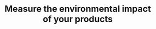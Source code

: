 ---
layout: best-practice
title: "Measure the environmental impact of your products"
order: 20
icon: /assets/climate-icons/Icon-Building.svg
number: "01"

section: Embed Sustainability Into Your Rituals
chapter-tag: embed-rituals

previous-page: foreword-and-introduction
next-page: choose-the-right-metrics

matter: |
  Understanding the source of your product emissions is important to prioritize the most effective pathway to reduce emissions. It will also help you realize the impact of digital technologies to your operation’s overall carbon footprint. Since most emissions from digital products originate from your [supply chain (scope 3)](https://ghgprotocol.org/blog/you-too-can-master-value-chain-emissions), measuring them can be challenging, as you depend on suppliers to provide this information and data points. 

  Nonetheless, as you cannot improve what you cannot measure, your journey towards sustainability must commence here to create a more impactful, deliberate, and effective action plan.

do: |
  - Connect with the right people: It could be your ESG team, sustainable leaders internally, facility manager or external providers such as consulting firms with some experience in carbon accounting
  
  - Quantify your product’s value chain (scope 1, 2 and 3) carbon emissions and perform a cradle-to-grave lifecycle analysis on your product (or even better “cradle-to-cradle” if relevant)
  
  - Include impacts from cloud services, devices, networks, and data centers across their life cycle (manufacturing, distribution, usage, to end of life)
  
  - [**Choose the right metrics**][LINK TO BEST PRACTICE] and make sure you can measure them fairly quickly to begin assessing improvements
  
  - Identify measurement frequency and who’s leading the effort
  
  - Pinpoint cost savings and top-of-funnel opportunities that can be achieved and how that directly translates into emissions reduction opportunities
  
  - Make "Sustainability part of product success criteria" rather than a separate metric to track. (see [Set environmental OKRs (Objectives and Key Results)][LINK TO BEST PRACTICE] to know more)

  - Identify someone in your team to represent environmental aspects/concerns of your product during standup meetings.

  - Repeat annually or in line with your business development strategy

success: |
  - Collective efforts to gauge and reduce ecological
  footprints

  - Cross-departmental participation in green
  initiatives

consider: |
  As a product leader, it's important to recognize that you can [Influence your value chain and partners](https://www.notion.so/Influence-your-value-chain-and-partners-152e32ff00fd81c6b79bc948f7c31006?pvs=21) beyond the digital realm, [Influence and collaborate with internal stakeholders](https://www.notion.so/Influence-and-collaborate-with-internal-stakeholders-152e32ff00fd81a3a06af685d3ba01a4?pvs=21), so that it becomes easier to [Prioritize Climate Initiatives](https://www.notion.so/Prioritize-Climate-Initiatives-152e32ff00fd8148bcbff929b089586a?pvs=21). 

  As an example, if shipping emissions are a big chunk of the emissions profile of your e-commerce business, you could lower emissions by reducing the return rate of your physical product (by helping users buy the right product, at the right size, colour, specs, etc.) and by partnering with sustainable, electric local shipping companies. In 2024, around [20% of items purchased online are returned](https://www.mailmodo.com/guides/ecommerce-return-statistics/) (this rate goes beyond 50% in the clothing industry!). Global returning costs are estimated at over $100 billion. A simple back of the envelope calculation shows that for a company with $10M in annual revenue, reducing the return rate from 20% to 10% would save approximately $450,000 in revenue and remove 8t of CO2 emissions from shipping and packaging waste.
---
